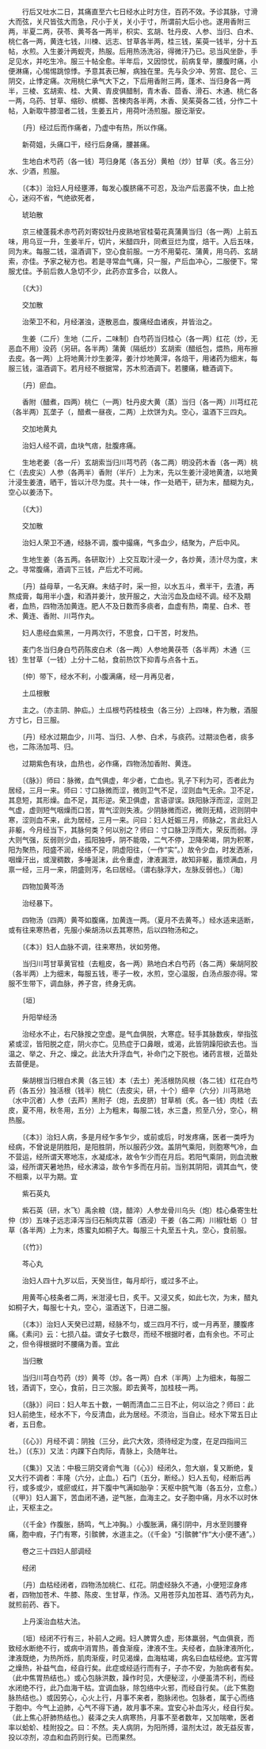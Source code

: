 <!-- { "loadSidebar": true } -->
　　行后又吐水二日，其痛直至六七日经水止时方住，百药不效。予诊其脉，寸滑大而弦，关尺皆弦大而急，尺小于关，关小于寸，所谓前大后小也。遂用香附三两，半夏二两，茯苓、黄芩各一两半，枳实、玄胡、牡丹皮、人参、当归、白术、桃仁各一两，黄连七钱，川楝、远志、甘草各半两，桂三钱，茱萸一钱半，分十五帖，水煎。入生姜汁两蚬壳，热服。后用热汤洗浴，得微汗乃已。忌当风坐卧，手足见水，并吃生冷。服三十帖全愈。半年后，又因惊忧，前病复举，腰腹时痛，小便淋痛，心惕惕跳惊悸。予意其表已解，病独在里。先与灸少冲、劳宫、昆仑、三阴交，止悸定痛。次用桃仁承气大下之，下后用香附三两，蓬术、当归身各一两半，三棱、玄胡索、桂、大黄、青皮俱醋制，青木香、茴香、滑石、木通、桃仁各一两，乌药、甘草、缩砂、槟榔、苦楝肉各半两，木香、吴茱萸各二钱，分作二十帖，入新取牛膝湿者二钱，生姜五片，用荷叶汤煎服。服讫渐安。

　　〔丹〕经过后而作痛者，乃虚中有热，所以作痛。

　　新荷姐，头痛口干，经行后身痛，腰甚痛。

　　生地白术芍药（各一钱）芎归身尾（各五分）黄柏（炒）甘草（炙。各三分）水、少酒，煎服。

　　〔《本》〕治妇人月经壅滞，每发心腹脐痛不可忍，及治产后恶露不快，血上抢心，迷闷不省，气绝欲死者，

　　琥珀散

　　京三棱蓬莪术赤芍药刘寄奴牡丹皮熟地官桂菊花真蒲黄当归（各一两）上前五味，用乌豆一升，生姜半斤，切片，米醋四升，同煮豆烂为度，焙干。入后五味，同为末。每服二钱，温酒调下，空心食前服。一方不用菊花、蒲黄，用乌药、玄胡索，亦佳。予家之秘方也。若是寻常血气痛，只一服，产后血冲心，二服便下。常服尤佳。予前后救人急切不少，此药亦宜多合，以救人。

　　〔《大》〕

　　交加散

　　治荣卫不和，月经湛浊，逐散恶血，腹痛经血诸疾，并皆治之。

　　生姜（二斤）生地（二斤，二味制）白芍药当归桂心（各一两）红花（炒，无恶血不用）没药（另研。各半两）蒲黄（隔纸炒）玄胡索（醋纸包，煨热，用布擦去皮。各一两）上将地黄汁炒生姜滓，姜汁炒地黄滓，各焙干，用诸药为细末，每服三钱，温酒调下。若月经不根据常，苏木煎酒调下。若腰痛，糖酒调下。

　　〔丹〕瘀血。

　　香附（醋煮，四两）桃仁（一两）牡丹皮大黄（蒸）当归（各一两）川芎红花（各半两）瓦垄子（，醋煮一昼夜，二两）上炊饼为丸。空心，温酒下三四丸。

　　交加地黄丸

　　治妇人经不调，血块气痞，肚腹疼痛。

　　生地老姜（各一斤）玄胡索当归川芎芍药（各二两）明没药木香（各一两）桃仁（去皮尖）人参（各两半）香附（半斤）上为末，先以生姜汁浸地黄渣，以地黄汁浸生姜渣，晒干，皆以汁尽为度。共十一味，作一处晒干，研为末，醋糊为丸，空心以姜汤下。

　　〔《大》〕

　　交加散

　　治妇人荣卫不通，经脉不调，腹中撮痛，气多血少，结聚为，产后中风。

　　生地生姜（各五两。各研取汁）上交互取汁浸一夕，各炒黄，渍汁尽为度，末之。寻常腹痛，酒调下三钱，产后尤不可阙。

　　〔丹〕益母草，一名天麻。未结子时，采一担，以水五斗，煮半干，去渣，再熬成膏，每用半小盏，和酒并姜汁，放开服之，大治污血及血经不调。经不及期者，血热，四物汤加黄连。肥人不及日数而多痰者，血虚有热，南星、白术、苍术、黄连、香附、川芎作丸。

　　妇人患经血紫黑，一月两次行，不思食，口干苦，时发热。

　　麦门冬当归身白芍药陈皮白术（各一两）人参地黄茯苓（各半两）木通（三钱）生甘草（一钱）上分十二帖，食前热饮下抑青与点各十五。

　　〔仲〕带下，经水不利，小腹满痛，经一月再见者，

　　土瓜根散

　　主之。（亦主阴、肿疝。）土瓜根芍药桂枝虫（各三分）上四味，杵为散，酒服方寸匕，日三服。

　　〔丹〕经水过期血少，川芎、当归、人参、白术，与痰药。过期淡色者，痰多也，二陈汤加芎、归。

　　过期紫色有块，血热也，必作痛，四物汤加香附、黄连。

　　〔《脉》〕师曰：脉微，血气俱虚，年少者，亡血也。乳子下利为可，否者此为居经，三月一来。师曰：寸口脉微而涩，微则卫气不足，涩则血气无余。卫不足，其息短，其形燥。血不足，其形逆。荣卫俱虚，言语谬误。趺阳脉浮而涩，涩则卫气虚，虚则短气咽燥而口苦，胃气涩则失液。少阴脉微而迟，微则无精，迟则阴中寒，涩则血不来，此为居经，三月一来。问曰：妇人妊娠三月，师脉之，言此妇人非躯，今月经当下，其脉何类？何以别之？师曰：寸口脉卫浮而大，荣反而弱。浮大则气强，反弱则少血，孤阳独呼，阴不能吸，二气不停，卫降荣竭，阴为积寒，阳为聚热，阳盛不润，经络不足，阴虚阳往，（一作“实”。）故令少血，时发洒淅，咽燥汗出，或溲稠数，多唾涎沫，此令重虚，津液漏泄，故知非躯，蓄烦满血，月禀一经，三月一来，阴盛则泻，名曰居经。（谓右脉浮大，左脉反弱也。）〔海〕

　　四物加黄芩汤

　　治经暴下。

　　四物汤（四两）黄芩如腹痛，加黄连一两。（夏月不去黄芩。）经水适来适断，或有往来寒热者，先服小柴胡汤以去其寒热，后以四物汤和之。

　　〔《本》〕妇人血脉不调，往来寒热，状如劳倦。

　　当归川芎甘草黄官桂（去粗皮，各一两）熟地白术白芍药（各二两）柴胡阿胶（各半两）上为细末，每服五钱，枣子一枚，水煎，空心温服，白汤点服亦得。常服不生带下，调血脉，养子宫，终身无病。

　　〔垣〕

　　升阳举经汤

　　治经水不止，右尺脉按之空虚。是气血俱脱，大寒症。轻手其脉数疾，举指弦紧或涩，皆阳脱之症，阴火亦亡。见热症于口鼻眼，或渴，此皆阴躁阳欲去也。当温之、举之、升之、燥之。此法大升浮血气，补命门之下脱也。诸药言根，近苗处去苗便是。

　　柴胡根当归根白术黄（各三钱）本（去土）羌活根防风根（各二钱）红花白芍药（各五分）独活根（钱半）桃仁（去皮尖，研，十个）细辛（六分）川芎熟地（水中沉者）人参（去芦）黑附子（炮，去皮脐）甘草梢（炙。各一钱）肉桂（去皮，夏不用，秋冬用，五分）上为粗末，每服二钱，水三盏，煎至八分，空心，稍热服。

　　〔《本》〕治妇人病，多是月经乍多乍少，或前或后，时发疼痛，医者一类呼为经病，不曾说是阴胜阳，是阳胜阴，所以服药少效。盖阴气乘阳，则胞寒气冷，血不营运，经所谓天寒地冻，水凝成冰，故令乍少而在月后。若阳气乘阴，则血流散溢，经所谓天暑地热，经水沸溢，故令乍多而在月前。当别其阴阳，调其血气，使不相乘，以平为期。宜

　　紫石英丸

　　紫石英（研，水飞）禹余粮（烧，醋淬）人参龙骨川乌头（炮）桂心桑寄生杜仲（炒）五味子远志泽泻当归石斛肉苁蓉（酒浸）干姜（各二两）川椒牡蛎（）甘草（各半两）上为末，炼蜜丸如桐子大。每服三十丸至五十丸，空心，食前服。

　　〔《竹》〕

　　芩心丸

　　治妇人四十九岁以后，天癸当住，每月却行，或过多不止。

　　用黄芩心枝条者二两，米泔浸七日，炙干。又浸又炙，如此七次，为末，醋丸如桐子大，每服七十丸，空心，温酒送下，日进二服。

　　〔《本》〕治妇人天癸已过期，经脉不匀，或三四月不行，或一月再至，腰腹疼痛。《素问》云：七损八益。谓女子七数尽，而经不根据时者，血有余也。不可止之，但令得根据时不腰痛为善。宜此

　　当归散

　　当归川芎白芍药（炒）黄芩（炒。各一两）白术（半两）上为细末，每服二钱，酒调下，空心，食前，日三次服。即去黄芩，加桂枝一两。

　　〔《脉》〕问曰：妇人年五十数，一朝而清血二三日不止，何以治之？师曰：此妇人前绝生，经水不下，今反清血，此为居经。不须治，当自止。经水下常五日止者，五日愈。

　　〔《心》〕月经不调：阴独（三分，此穴大效，须待经定为度，在足四指间三壮。）〔《东》〕又法：内踝下白肉际，青脉上，灸随年壮。

　　〔《集》〕又法：中极三阴交肾俞气海〔《心》〕经闭久，忽大崩，复又断绝，复又大行不调者：丰隆（六分，止血。）石门（五分，断经。）妇人五旬，经断后再行，或多或少，或瘀或红，并下腹中气满如胎孕：天枢中脘气海（各五分，立愈。）〔《甲》〕妇人漏下，苦血闭不通，逆气胀，血海主之。女子胞中痛，月水不以时休止，天枢主之。

　　（《千金》作腹胀，肠鸣，气上冲胸。）小腹胀满，痛引阴中，月水至则腰脊痛，胞中瘕，子门有寒，引髌髀，水道主之。（《千金》“引髌髀”作“大小便不通”。）

　　卷之三十四妇人部调经

　　经闭

　　〔丹〕血枯经闭者，四物汤加桃仁、红花。阴虚经脉久不通，小便短涩身疼者，四物加苍术、牛膝、陈皮、生甘草，作汤。又用苍莎丸加苍耳、酒芍药为丸，就煎前药、吞下。

　　上丹溪治血枯大法。

　　〔垣〕经闭不行有三，补前人之阙。妇人脾胃久虚，形体羸弱，气血俱衰，而致经水断绝不行，或病中消胃热，善食渐瘦，津液不生。夫经者，血脉津液所化，津液既绝，为热所烁，肌肉渐瘦，时见渴燥，血海枯竭，病名曰血枯经绝。宜泻胃之燥热，补益气血，经自行矣。此症或经适行而有子，子亦不安，为胎病者有矣。（此中焦胃热结也。）或心包脉洪数，躁作时见，大便秘涩，小便虽清不利，而经水闭绝不行，此乃血海干枯。宜调血脉，除包络中火邪，而经自行矣。（此下焦胞脉热结也。）或因劳心，心火上行，月事不来者，胞脉闭也。包脉者，属于心而络于胞中。今气上迫肺，心气不得下通，故月事不来。宜安心补血泻火，经自行矣。（此上焦心肝肺热结也。）裴泽之夫人病寒热，月事不至者数年，又加喘嗽，医者率以蛤蚧、桂附投之。曰：不然。夫人病阴，为阳所搏，温剂太过，故无益反害，投以凉剂，凉血和血药则行矣。已而果然。

